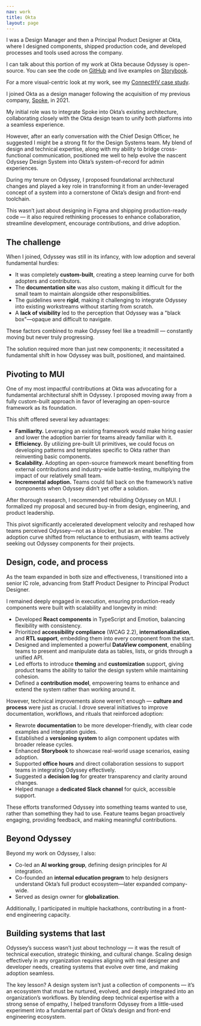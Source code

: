 ```yaml
---
nav: work
title: Okta
layout: page
---
```


<div class="infobox">
    <p>I was a Design Manager and then a Principal Product Designer at Okta, where I designed components, shipped production code, and developed processes and tools used across the company.</p>
    <p>I can talk about this portion of my work at Okta because Odyssey is open-source. You can see the code on <a href="https://github.com/okta/odyssey">GitHub</a> and live examples on <a href="https://odyssey-storybook.okta.design/">Storybook</a>.</p>
    <p>For a more visual-centric look at my work, see my <a href="{% link work/connecthv.md %}">ConnectHV case study</a>.</p>
</div>

I joined Okta as a design manager following the acquisition of my previous company, <a href="{% link work/spoke.md %}">Spoke</a>, in 2021.

My initial role was to integrate Spoke into Okta’s existing architecture, collaborating closely with the Okta design team to unify both platforms into a seamless experience.

However, after an early conversation with the Chief Design Officer, he suggested I might be a strong fit for the Design Systems team. My blend of design and technical expertise, along with my ability to bridge cross-functional communication, positioned me well to help evolve the nascent Odyssey Design System into Okta’s system-of-record for admin experiences.

During my tenure on Odyssey, I proposed foundational architectural changes and played a key role in transforming it from an under-leveraged concept of a system into a cornerstone of Okta’s design and front-end toolchain.

This wasn’t just about designing in Figma and shipping production-ready code — it also required rethinking processes to enhance collaboration, streamline development, encourage contributions, and drive adoption.

## The challenge

When I joined, Odyssey was still in its infancy, with low adoption and several fundamental hurdles:

- It was completely **custom-built**, creating a steep learning curve for both adopters and contributors.
- The **documentation site** was also custom, making it difficult for the small team to maintain alongside other responsibilities.
- The guidelines were **rigid**, making it challenging to integrate Odyssey into existing workstreams without starting from scratch.
- A **lack of visibility** led to the perception that Odyssey was a "black box"—opaque and difficult to navigate.

These factors combined to make Odyssey feel like a treadmill — constantly moving but never truly progressing.

The solution required more than just new components; it necessitated a fundamental shift in how Odyssey was built, positioned, and maintained.

## Pivoting to MUI

One of my most impactful contributions at Okta was advocating for a fundamental architectural shift in Odyssey. I proposed moving away from a fully custom-built approach in favor of leveraging an open-source framework as its foundation.

This shift offered several key advantages:

- **Familiarity.** Leveraging an existing framework would make hiring easier and lower the adoption barrier for teams already familiar with it.
- **Efficiency.** By utilizing pre-built UI primitives, we could focus on developing patterns and templates specific to Okta rather than reinventing basic components.
- **Scalability.** Adopting an open-source framework meant benefiting from external contributions and industry-wide battle-testing, multiplying the impact of our relatively small team.
- **Incremental adoption.** Teams could fall back on the framework’s native components when Odyssey didn’t yet offer a solution.

After thorough research, I recommended rebuilding Odyssey on MUI. I formalized my proposal and secured buy-in from design, engineering, and product leadership.

This pivot significantly accelerated development velocity and reshaped how teams perceived Odyssey—not as a blocker, but as an enabler. The adoption curve shifted from reluctance to enthusiasm, with teams actively seeking out Odyssey components for their projects.

## Design, code, and process

As the team expanded in both size and effectiveness, I transitioned into a senior IC role, advancing from Staff Product Designer to Principal Product Designer.

I remained deeply engaged in execution, ensuring production-ready components were built with scalability and longevity in mind:

- Developed **React components** in TypeScript and Emotion, balancing flexibility with consistency.
- Prioritized **accessibility compliance** (WCAG 2.2), **internationalization**, and **RTL support**, embedding them into every component from the start.
- Designed and implemented a powerful **DataView component**, enabling teams to present and manipulate data as tables, lists, or grids through a unified API.
- Led efforts to introduce **theming** and **customization** support, giving product teams the ability to tailor the design system while maintaining cohesion.
- Defined a **contribution model**, empowering teams to enhance and extend the system rather than working around it.

However, technical improvements alone weren’t enough — **culture and process** were just as crucial. I drove several initiatives to improve documentation, workflows, and rituals that reinforced adoption:

- Rewrote **documentation** to be more developer-friendly, with clear code examples and integration guides.
- Established a **versioning system** to align component updates with broader release cycles.
- Enhanced **Storybook** to showcase real-world usage scenarios, easing adoption.
- Supported **office hours** and direct collaboration sessions to support teams in integrating Odyssey effectively.
- Suggested a **decision log** for greater transparency and clarity around changes.
- Helped manage a **dedicated Slack channel** for quick, accessible support.

These efforts transformed Odyssey into something teams wanted to use, rather than something they had to use. Feature teams began proactively engaging, providing feedback, and making meaningful contributions.

## Beyond Odyssey

Beyond my work on Odyssey, I also:

- Co-led an **AI working group**, defining design principles for AI integration.
- Co-founded an **internal education program** to help designers understand Okta’s full product ecosystem—later expanded company-wide.
- Served as design owner for **globalization**.

Additionally, I participated in multiple hackathons, contributing in a front-end engineering capacity.

## Building systems that last

Odyssey’s success wasn’t just about technology — it was the result of technical execution, strategic thinking, and cultural change. Scaling design effectively in any organization requires aligning with real designer and developer needs, creating systems that evolve over time, and making adoption seamless.

The key lesson? A design system isn’t just a collection of components — it’s an ecosystem that must be nurtured, evolved, and deeply integrated into an organization’s workflows. By blending deep technical expertise with a strong sense of empathy, I helped transform Odyssey from a little-used experiment into a fundamental part of Okta’s design and front-end engineering ecosystem.
